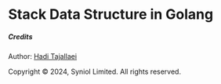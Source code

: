 # Stack Data Structure in Golang



##### Credits
Author: [Hadi Tajallaei](mailto:hadi@syniol.com)

Copyright &copy; 2024, Syniol Limited. All rights reserved.
